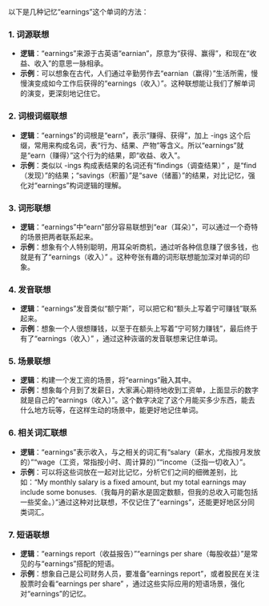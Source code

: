 以下是几种记忆“earnings”这个单词的方法：

### 1. 词源联想
 - **逻辑**：“earnings”来源于古英语“earnian”，原意为“获得、赢得”，和现在“收益、收入”的意思一脉相承。
 - **示例**：可以想象在古代，人们通过辛勤劳作去“earnian（赢得）”生活所需，慢慢演变成如今工作后获得的“earnings（收入）”。这种联想能让我们了解单词的演变，更深刻地记住它。

### 2. 词根词缀联想
 - **逻辑**：“earnings”的词根是“earn”，表示“赚得、获得”，加上 -ings 这个后缀，常用来构成名词，表“行为、结果、产物”等含义。所以“earnings”就是“earn（赚得）”这个行为的结果，即“收益、收入”。
 - **示例**：类似以 -ings 构成表结果的名词还有“findings（调查结果）” ，是“find（发现）”的结果；“savings（积蓄）”是“save（储蓄）”的结果，对比记忆，强化对“earnings”构词逻辑的理解。

### 3. 词形联想
 - **逻辑**：“earnings”中“earn”部分容易联想到“ear（耳朵）”，可以通过一个奇特的场景把两者联系起来。
 - **示例**：想象有个人特别聪明，用耳朵听商机，通过听各种信息赚了很多钱，也就是有了“earnings（收入）” 。这种夸张有趣的词形联想能加深对单词的印象。

### 4. 发音联想
 - **逻辑**：“earnings”发音类似“额宁斯”，可以把它和“额头上写着宁可赚钱”联系起来。
 - **示例**：想象一个人很想赚钱，以至于在额头上写着“宁可努力赚钱”，最后终于有了“earnings（收入）” ，通过这种诙谐的发音联想来记住单词。

### 5. 场景联想
 - **逻辑**：构建一个发工资的场景，将“earnings”融入其中。
 - **示例**：想象每个月到了发薪日，大家满心期待地收到工资单，上面显示的数字就是自己的“earnings（收入）”。这个数字决定了这个月能买多少东西，能去什么地方玩等，在这样生动的场景中，能更好地记住单词。

### 6. 相关词汇联想
 - **逻辑**：“earnings”表示收入，与之相关的词汇有“salary（薪水，尤指按月发放的）”“wage（工资，常指按小时、周计算的）”“income（泛指一切收入）”。
 - **示例**：可以将这些词放在一起对比记忆，分析它们之间的细微差别，比如：“My monthly salary is a fixed amount, but my total earnings may include some bonuses.（我每月的薪水是固定数额，但我的总收入可能包括一些奖金。）”通过这种对比联想，不仅记住了“earnings”，还能更好地区分同类词汇。

### 7. 短语联想
 - **逻辑**：“earnings report（收益报告）”“earnings per share（每股收益）”是常见的与“earnings”搭配的短语。
 - **示例**：想象自己是公司财务人员，要准备“earnings report”，或者股民在关注股票时会看“earnings per share” ，通过这些实际应用的短语场景，强化对“earnings”的记忆。 